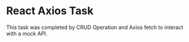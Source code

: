 # React Axios Task
This task was completed by CRUD Operation and Axios fetch to interact with a mock API.
